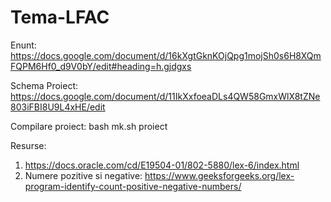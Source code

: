 # Tema-LFAC
Enunt: https://docs.google.com/document/d/16kXgtGknKOjQpg1mojSh0s6H8XQmFQPM6Hf0_d9V0bY/edit#heading=h.gjdgxs

Schema Proiect: https://docs.google.com/document/d/11IkXxfoeaDLs4QW58GmxWlX8tZNe803iFBI8U9L4xHE/edit

Compilare proiect: 
bash mk.sh proiect


Resurse:

1) https://docs.oracle.com/cd/E19504-01/802-5880/lex-6/index.html
2) Numere pozitive si negative: https://www.geeksforgeeks.org/lex-program-identify-count-positive-negative-numbers/
